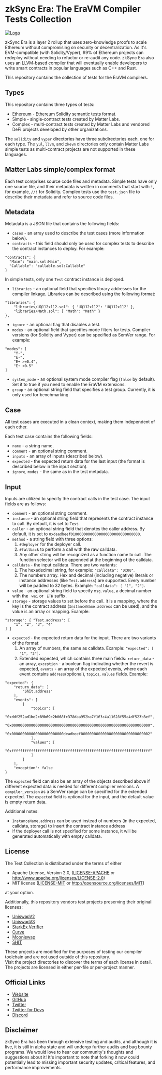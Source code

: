 # zkSync Era: The EraVM Compiler Tests Collection

[![Logo](eraLogo.svg)](https://zksync.io/)

zkSync Era is a layer 2 rollup that uses zero-knowledge proofs to scale Ethereum without compromising on security
or decentralization. As it's EVM-compatible (with Solidity/Vyper), 99% of Ethereum projects can redeploy without
needing to refactor or re-audit any code. zkSync Era also uses an LLVM-based compiler that will eventually enable
developers to write smart contracts in popular languages such as C++ and Rust.

This repository contains the collection of tests for the EraVM compilers.

## Types

This repository contains three types of tests:

- Ethereum - [Ethereum Solidity semantic tests format](https://github.com/ethereum/solidity/tree/develop/test/libsolidity/semanticTests).
- Simple - single-contract tests created by Matter Labs.
- Complex - multi-contract tests created by Matter Labs and vendored DeFi projects developed by other organizations.

The `solidity` and `vyper` directories have three subdirectories each, one for each type.
The `yul`, `llvm`, and `zkevm` directories only contain Matter Labs simple tests as multi-contract projects are not supported in these languages.

## Matter Labs simple/complex format

Each test comprises source code files and metadata.
Simple tests have only one source file, and their metadata is written in comments that start with `!`, for example, `//!` for Solidity.
Complex tests use the `test.json` file to describe their metadata and refer to source code files.

## Metadata

Metadata is a JSON file that contains the following fields:

- `cases` - an array used to describe the test cases (more information below).
- `contracts` - this field should only be used for complex tests to describe the contract instances to deploy. For example:
```
"contracts": {
  "Main": "main.sol:Main",
  "Callable": "callable.sol:Callable"
}
```
In simple tests, only one `Test` contract instance is deployed.
- `libraries` - an optional field that specifies library addresses for the compiler linkage. Libraries can be described using the following format:
```
"libraries": {
    "libraries/UQ112x112.sol": { "UQ112x112": "UQ112x112" },
    "libraries/Math.sol": { "Math": "Math" }
},
```
- `ignore` - an optional flag that disables a test.
- `modes` - an optional field that specifies mode filters for tests. Compiler versions (for Solidity and Vyper) can be specified as SemVer range. For example:
```
"modes": [
    "Y-",
    "E-",
    "E+ >=0.4",
    "E+ <0.5"
]
```
- `system_mode` - an optional system mode compiler flag (`false` by default). Set it to true if you need to enable the EraVM extensions.
- `group` - an optional string field that specifies a test group. Currently, it is only used for benchmarking.

## Case

All test cases are executed in a clean context, making them independent of each other.

Each test case contains the following fields:

- `name` - a string name.
- `comment` - an optional string comment.
- `inputs` - an array of inputs (described below).
- `expected` - the expected return data for the last input (the format is described below in the input section).
- `ignore`, `modes` - the same as in the test metadata.

## Input

Inputs are utilized to specify the contract calls in the test case. The input fields are as follows:

- `comment` - an optional string comment.
- `instance` - an optional string field that represents the contract instance to call. By default, it is set to `Test`.
- `caller` - an optional string field that denotes the caller address. By default, it is set to `0xdeadbeef01000000000000000000000000000000`.
- `method` - a string field with three options:
    1. `#deployer` for the deployer call.
    2. `#fallback` to perform a call with the raw calldata.
    3. Any other string will be recognized as a function name to call. The function selector will be appended at the beginning of the calldata.
- `calldata` - the input calldata. There are two variants:
    1. The hexadecimal string, for example: `"calldata": "0x00"`.
    2. The numbers array. Hex and decimal (including negative) literals or instance addresses (like `Test.address`) are supported. Every number will be padded to 32 bytes. Example: `"calldata": [ "1", "2"]`.
- `value` - an optional string field to specify `msg.value`, a decimal number with the ` wei` or ` ETH` suffix.
- `storage` - storage values to set before the call. It is a mapping, where the key is the contract address (`InstanceName.address` can be used), and the value is an array or mapping. Example:
```
"storage": { "Test.address": [
    "1", "2", "3", "4"
] }
```
- `expected` - the expected return data for the input. There are two variants of the format:
    1. An array of numbers, the same as calldata. Example: `"expected": [ "1", "2"]`.
    2. Extended expected, which contains three main fields: `return_data` - an array, `exception` - a boolean flag indicating whether the revert is expected, `events` - an array of the expected events, where each event contains `address`(optional), `topics`, `values` fields. Example:
```
"expected": {
    "return_data": [
        "Shit.address"
    ],
    "events": [
        {
            "topics": [
                "0xddf252ad1be2c89b69c2b068fc378daa952ba7f163c4a11628f55a4df523b3ef",
                "0x0000000000000000000000000000000000000000000000000000000000000000",
                "0x000000000000000000000000deadbeef00000000000000000000000000000002"
            ],
            "values": [
                "0xffffffffffffffffffffffffffffffffffffffffffffffffffffffffffffffff"
            ]
        }
    ],
    "exception": false
}
```

The `expected` field can also be an array of the objects described above if different expected data is needed for different compiler versions.
A `compiler_version` as a SemVer range can be specified for the extended expected.
The `expected` field is optional for the input, and the default value is empty return data.

Additional notes:

- `InstanceName.address` can be used instead of numbers (in the expected, calldata, storage) to insert the contract instance address
- If the deployer call is not specified for some instance, it will be generated automatically with empty calldata.

## License

The Test Collection is distributed under the terms of either

- Apache License, Version 2.0, ([LICENSE-APACHE](LICENSE-APACHE) or <http://www.apache.org/licenses/LICENSE-2.0>)
- MIT license ([LICENSE-MIT](LICENSE-MIT) or <http://opensource.org/licenses/MIT>)

at your option.

Additionally, this repository vendors test projects preserving their original licenses:

- [UniswapV2](./solidity/complex/defi/UniswapV2Router01)
- [UniswapV3](./solidity/complex/defi/UniswapV3)
- [StarkEx Verifier](./solidity/complex/defi/starkex-verifier)
- [Curve](./vyper/complex/defi/Curve)
- [Mooniswap](./solidity/complex/defi/Mooniswap)
- [SHIT](./solidity/complex/defi/shitdao)

These projects are modified for the purposes of testing our compiler toolchain and are not used outside of this repository.  
Visit the project directories to discover the terms of each license in detail. The projects are licensed in either per-file or
per-project manner.

## Official Links

- [Website](https://zksync.io/)
- [GitHub](https://github.com/matter-labs)
- [Twitter](https://twitter.com/zksync)
- [Twitter for Devs](https://twitter.com/zkSyncDevs)
- [Discord](https://join.zksync.dev/)

## Disclaimer

zkSync Era has been through extensive testing and audits, and although it is live, it is still in alpha state and
will undergo further audits and bug bounty programs. We would love to hear our community's thoughts and suggestions
about it!
It's important to note that forking it now could potentially lead to missing important
security updates, critical features, and performance improvements.

